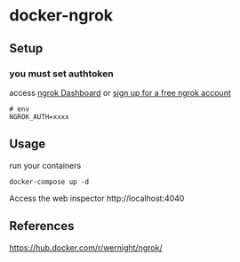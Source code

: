 # docker-ngrok

## Setup
### you must set authtoken
 access [ngrok Dashboard](https://dashboard.ngrok.com/get-started/your-authtoken) or [sign up for a free ngrok account](https://dashboard.ngrok.com/signup)

```
# env
NGROK_AUTH=xxxx
```

## Usage
run your containers
```
docker-compose up -d
```

Access the web inspector http://localhost:4040

## References
https://hub.docker.com/r/wernight/ngrok/